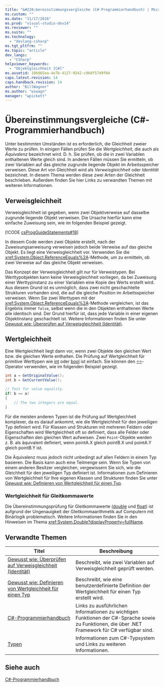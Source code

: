 ```yaml
---
title: "&#220;bereinstimmungsvergleiche (C#-Programmierhandbuch) | Microsoft Docs"
ms.custom: ""
ms.date: "11/17/2016"
ms.prod: "visual-studio-dev14"
ms.reviewer: ""
ms.suite: ""
ms.technology: 
  - "devlang-csharp"
ms.tgt_pltfrm: ""
ms.topic: "article"
dev_langs: 
  - "CSharp"
helpviewer_keywords: 
  - "Objektgleichheit [C#]"
ms.assetid: 10b865ea-4e7b-4127-9242-c9b8f57d9f04
caps.latest.revision: 14
caps.handback.revision: 14
author: "BillWagner"
ms.author: "wiwagn"
manager: "wpickett"
---
```

# &#220;bereinstimmungsvergleiche (C#-Programmierhandbuch)
Unter bestimmten Umständen ist es erforderlich, die Gleichheit zweier Werte zu prüfen.  In einigen Fällen prüfen Sie die *Wertgleichheit*, die auch als *Äquivalenz* bezeichnet wird. D. h. Sie prüfen, ob die in zwei Variablen enthaltenen Werte gleich sind.  In anderen Fällen müssen Sie ermitteln, ob zwei Variablen auf das gleiche zugrunde liegende Objekt im Arbeitsspeicher verweisen.  Diese Art von Gleichheit wird als *Verweisgleichheit* oder *Identität* bezeichnet.  In diesem Thema werden diese zwei Arten der Gleichheit beschrieben. Außerdem finden Sie hier Links zu verwandten Themen mit weiteren Informationen.  
  
## Verweisgleichheit  
 Verweisgleichheit ist gegeben, wenn zwei Objektverweise auf dasselbe zugrunde liegende Objekt verweisen.  Die Ursache hierfür kann eine einfache Zuweisung sein, wie im folgenden Beispiel gezeigt.  
  
 [!CODE [csProgGuideStatements#18](../CodeSnippet/VS_Snippets_VBCSharp/csProgGuideStatements#18)]  
  
 In diesem Code werden zwei Objekte erstellt, nach der Zuweisungsanweisung verweisen jedoch beide Verweise auf das gleiche Objekt.  Es liegt eine Verweisgleichheit vor.  Verwenden Sie die <xref:System.Object.ReferenceEquals%2A>\-Methode, um zu ermitteln, ob zwei Verweise auf das gleiche Objekt verweisen.  
  
 Das Konzept der Verweisgleichheit gilt nur für Verweistypen.  Bei Werttypobjekten kann keine Verweisgleichheit vorliegen, da bei Zuweisung einer Werttypinstanz zu einer Variablen eine Kopie des Werts erstellt wird.  Aus diesem Grund ist es unmöglich, dass zwei nicht geschachtelte Strukturen vorhanden sind, die auf die gleiche Position im Arbeitsspeicher verweisen.  Wenn Sie zwei Werttypen mit der <xref:System.Object.ReferenceEquals%2A>\-Methode vergleichen, ist das Ergebnis immer `false`, selbst wenn die in den Objekten enthaltenen Werte alle identisch sind.  Der Grund hierfür ist, dass jede Variable in einer eigenen Objektinstanz geschachtelt ist.  Weitere Informationen finden Sie unter [Gewusst wie: Überprüfen auf Verweisgleichheit \(Identität\)](../../../csharp/programming-guide/statements-expressions-operators/how-to-test-for-reference-equality-identity.md).  
  
## Wertgleichheit  
 Eine Wertgleichheit liegt dann vor, wenn zwei Objekte den gleichen Wert bzw. die gleichen Werte enthalten.  Die Prüfung auf Wertgleichheit für primitive Werttypen wie [int](../../../csharp/language-reference/keywords/int.md) oder [bool](../../../csharp/language-reference/keywords/bool.md) ist einfach.  Sie können den [\=\=](../../../csharp/language-reference/operators/equality-comparison-operator.md)\-Operator verwenden, wie im folgenden Beispiel gezeigt.  
  
```c#  
int a = GetOriginalValue();  
int b = GetCurrentValue();  
  
// Test for value equality.   
if( b == a)   
{  
    // The two integers are equal.  
}  
```  
  
 Für die meisten anderen Typen ist die Prüfung auf Wertgleichheit komplexer, da es darauf ankommt, wie die Wertgleichheit für den jeweiligen Typ definiert wird.  Für Klassen und Strukturen mit mehreren Feldern oder Eigenschaften wird Wertgleichheit oft so definiert, dass alle Felder oder Eigenschaften den gleichen Wert aufweisen.  Zwei `Point`\-Objekte werden z. B. als äquivalent definiert, wenn pointA.X gleich pointB.X und pointA.Y gleich pointB.Y ist.  
  
 Die Äquivalenz muss jedoch nicht unbedingt auf allen Feldern in einem Typ basieren.  Die Basis kann auch eine Teilmenge sein.  Wenn Sie Typen von einem anderen Besitzer vergleichen, vergewissern Sie sich, wie die Gleichheit für den jeweiligen Typ definiert ist.  Informationen zum Definieren von Wertgleichheit für Ihre eigenen Klassen und Strukturen finden Sie unter [Gewusst wie: Definieren von Wertgleichheit für einen Typ](../../../csharp/programming-guide/statements-expressions-operators/how-to-define-value-equality-for-a-type.md).  
  
### Wertgleichheit für Gleitkommawerte  
 Die Übereinstimmungsprüfung für Gleitkommawerte \([double](../../../csharp/language-reference/keywords/double.md) und [float](../../../csharp/language-reference/keywords/float.md)\) ist aufgrund der Ungenauigkeit der Gleitkommaarithmetik auf Computern mit Binärlogik problematisch.  Weitere Informationen finden Sie in den Hinweisen im Thema <xref:System.Double?displayProperty=fullName>.  
  
## Verwandte Themen  
  
|Titel|Beschreibung|  
|-----------|------------------|  
|[Gewusst wie: Überprüfen auf Verweisgleichheit \(Identität\)](../../../csharp/programming-guide/statements-expressions-operators/how-to-test-for-reference-equality-identity.md)|Beschreibt, wie zwei Variablen auf Verweisgleichheit geprüft werden.|  
|[Gewusst wie: Definieren von Wertgleichheit für einen Typ](../../../csharp/programming-guide/statements-expressions-operators/how-to-define-value-equality-for-a-type.md)|Beschreibt, wie eine benutzerdefinierte Definition der Wertgleichheit für einen Typ erstellt wird.|  
|[C\#\-Programmierhandbuch](../../../csharp/programming-guide/index.md)|Links zu ausführlichen Informationen zu wichtigen Funktionen der C\#\-Sprache sowie zu Funktionen, die über .NET Framework für C\# verfügbar sind.|  
|[Typen](../../../csharp/programming-guide/types/index.md)|Informationen zum C\#\-Typsystem und Links zu weiteren Informationen.|  
  
## Siehe auch  
 [C\#\-Programmierhandbuch](../../../csharp/programming-guide/index.md)